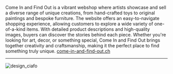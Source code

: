 Come In and Find Out is a vibrant webshop where artists showcase and sell a diverse range of unique creations, from hand-crafted toys to original paintings and bespoke furniture. 
The website offers an easy-to-navigate shopping experience, allowing customers to explore a wide variety of one-of-a-kind items. 
With detailed product descriptions and high-quality images, buyers can discover the stories behind each piece. 
Whether you're looking for art, decor, or something special, Come In and Find Out brings together creativity and craftsmanship, making it the perfect place to find something truly unique. 
[come-in-and-find-out.ch](https://come-in-and-find-out.ch)

---

![design_ciafo](https://github.com/user-attachments/assets/3f136eb4-bbbd-4b3c-b38e-5ca26d88426a)
